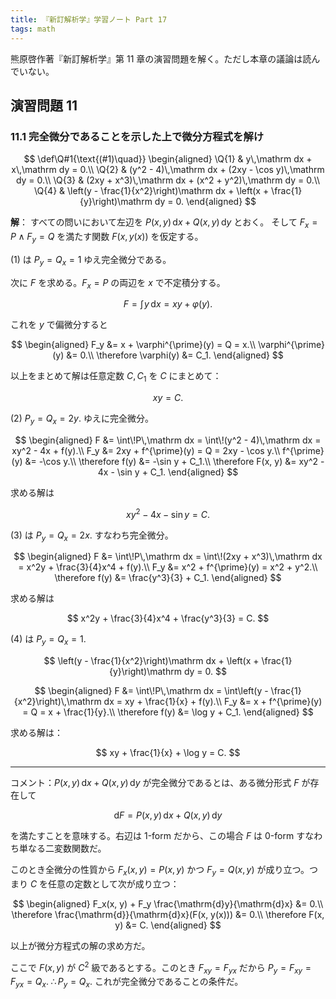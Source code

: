 ```yaml
---
title: 『新訂解析学』学習ノート Part 17
tags: math
---
```


熊原啓作著『新訂解析学』第 11 章の演習問題を解く。ただし本章の議論は読んでいない。

## 演習問題 11

### 11.1 完全微分であることを示した上で微分方程式を解け

$$
\def\Q#1{\text{(#1)\quad}}
\begin{aligned}
\Q{1} & y\,\mathrm dx + x\,\mathrm dy = 0.\\
\Q{2} & (y^2 - 4)\,\mathrm dx + (2xy - \cos y)\,\mathrm dy = 0.\\
\Q{3} & (2xy + x^3)\,\mathrm dx + (x^2 + y^2)\,\mathrm dy = 0.\\
\Q{4} & \left(y - \frac{1}{x^2}\right)\mathrm dx + \left(x + \frac{1}{y}\right)\mathrm dy = 0.
\end{aligned}
$$

**解**： すべての問いにおいて左辺を $P(x, y)\,\mathrm dx + Q(x, y)\,\mathrm dy$ とおく。
そして $F_x = P \land F_y = Q$ を満たす関数 $F(x, y(x))$ を仮定する。

$(1)$ は $P_y = Q_x = 1$ ゆえ完全微分である。

次に $F$ を求める。$F_x = P$ の両辺を $x$ で不定積分する。

$$
F = \int\!y\,\mathrm dx = xy + \varphi(y).
$$

これを $y$ で偏微分すると

$$
\begin{aligned}
F_y &= x + \varphi^{\prime}(y) = Q = x.\\
\varphi^{\prime}(y) &= 0.\\
\therefore \varphi(y) &= C_1.
\end{aligned}
$$

以上をまとめて解は任意定数 $C, C_1$ を $C$ にまとめて：

$$
xy = C.
$$

$(2)$ $P_y = Q_x = 2y.$ ゆえに完全微分。

$$
\begin{aligned}
F &= \int\!P\,\mathrm dx = \int\!(y^2 - 4)\,\mathrm dx = xy^2 - 4x + f(y).\\
F_y &= 2xy + f^{\prime}(y) = Q = 2xy - \cos y.\\
f^{\prime}(y) &= -\cos y.\\
\therefore f(y) &= -\sin y + C_1.\\
\therefore F(x, y) &= xy^2 - 4x - \sin y + C_1.
\end{aligned}
$$

求める解は

$$
xy^2 - 4x - \sin y = C.
$$

$(3)$ は $P_y = Q_x = 2x.$ すなわち完全微分。

$$
\begin{aligned}
F &= \int\!P\,\mathrm dx = \int\!(2xy + x^3)\,\mathrm dx = x^2y + \frac{3}{4}x^4 + f(y).\\
F_y &= x^2 + f^{\prime}(y) = x^2 + y^2.\\
\therefore f(y) &= \frac{y^3}{3} + C_1.
\end{aligned}
$$

求める解は

$$
x^2y + \frac{3}{4}x^4 + \frac{y^3}{3} = C.
$$

$(4)$ は $P_y = Q_x = 1.$

$$
\left(y - \frac{1}{x^2}\right)\mathrm dx + \left(x + \frac{1}{y}\right)\mathrm dy = 0.
$$

$$
\begin{aligned}
F &= \int\!P\,\mathrm dx
= \int\left(y - \frac{1}{x^2}\right)\,\mathrm dx
= xy + \frac{1}{x} + f(y).\\
F_y &= x + f^{\prime}(y) = Q = x + \frac{1}{y}.\\
\therefore f(y) &= \log y + C_1.
\end{aligned}
$$

求める解は：

$$
xy + \frac{1}{x} + \log y = C.
$$

----

コメント：$P(x, y)\,\mathrm dx + Q(x, y)\,\mathrm dy$ が完全微分であるとは、ある微分形式 $F$ が存在して

$$
\mathrm dF = P(x, y)\,\mathrm dx + Q(x, y)\,\mathrm dy
$$

を満たすことを意味する。右辺は 1-form だから、この場合 $F$ は 0-form すなわち単なる二変数関数だ。

このとき全微分の性質から $F_x(x, y) = P(x, y)$ かつ $F_y = Q(x, y)$ が成り立つ。つまり
$C$ を任意の定数として次が成り立つ：

$$
\begin{aligned}
F_x(x, y) + F_y \frac{\mathrm{d}y}{\mathrm{d}x} &= 0.\\
\therefore \frac{\mathrm{d}}{\mathrm{d}x}(F(x, y(x))) &= 0.\\
\therefore F(x, y) &= C.
\end{aligned}
$$

以上が微分方程式の解の求め方だ。

ここで $F(x, y)$ が $C^2$ 級であるとする。このとき $F_{xy} = F_{yx}$ だから
$P_y = F_{xy} = F_{yx} = Q_x.\;\therefore P_y = Q_x.$
これが完全微分であることの条件だ。
